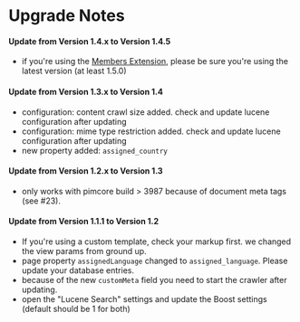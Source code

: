 # Upgrade Notes

#### Update from Version 1.4.x to Version 1.4.5
- if you're using the [Members Extension](https://github.com/dachcom-digital/pimcore-members), please be sure you're using the latest version (at least 1.5.0)

#### Update from Version 1.3.x to Version 1.4
- configuration: content crawl size added. check and update lucene configuration after updating
- configuration: mime type restriction added. check and update lucene configuration after updating
- new property added: `assigned_country`

#### Update from Version 1.2.x to Version 1.3
- only works with pimcore build > 3987 because of document meta tags (see #23).

#### Update from Version 1.1.1 to Version 1.2
- If you're using a custom template, check your markup first. we changed the view params from ground up.
- page property `assignedLanguage` changed to `assigned_language`. Please update your database entries.
- because of the new `customMeta` field you need to start the crawler after updating.
- open the "Lucene Search" settings and update the Boost settings (default should be 1 for both)
